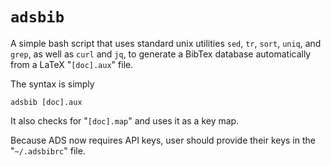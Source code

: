 # `adsbib`

A simple bash script that uses standard unix utilities `sed`, `tr`,
`sort`, `uniq`, and `grep`, as well as `curl` and `jq`, to generate a
BibTex database automatically from a LaTeX "`[doc].aux`" file.

The syntax is simply

    adsbib [doc].aux

It also checks for "`[doc].map`" and uses it as a key map.

Because ADS now requires API keys, user should provide their keys in
the "`~/.adsbibrc`" file.

